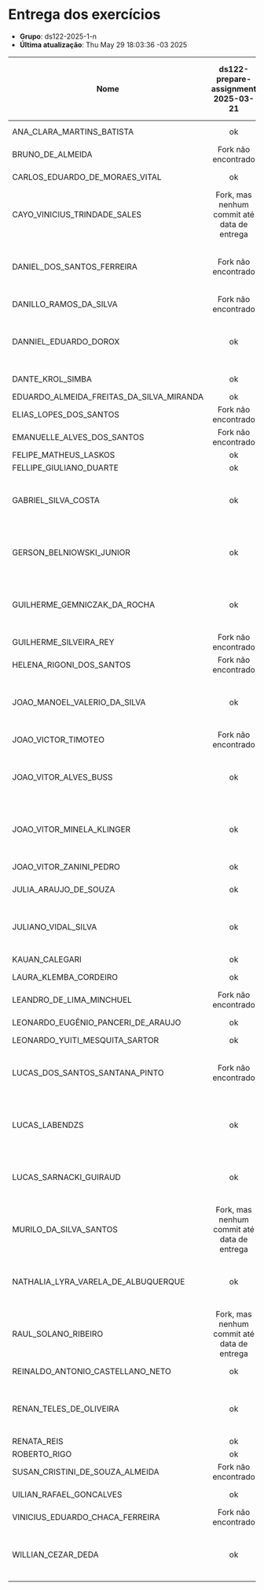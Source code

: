 # Entrega dos exercícios

- **Grupo**: ds122-2025-1-n
- **Última atualização**: Thu May 29 18:03:36 -03 2025

|Nome| ds122-prepare-assignment<br>2025-03-21| ds122-html-tables-assignment<br>2025-03-29| ds122-html-store-assignment<br>2025-03-29| ds122-css-assignment<br>2025-04-04| ds122-youtube-assignment<br>2025-04-11| ds122-js-exercises-assignment<br>2025-04-11| ds122-dom-assignment<br>2025-04-24| ds122-php-assignment<br>2025-05-22| ds122-php-form-assignment<br>2025-05-29|
|----| :---:| :---:| :---:| :---:| :---:| :---:| :---:| :---:| :---:|
|ANA_CLARA_MARTINS_BATISTA|  ok |  ok |  ok |  ok |  ok |  Fork não encontrado |  ok |  ok |  ok |
|BRUNO_DE_ALMEIDA|  Fork não encontrado |  Fork não encontrado |  Fork não encontrado |  Fork não encontrado |  Fork não encontrado |  Fork não encontrado |  Fork não encontrado |  Fork não encontrado |  Fork não encontrado |
|CARLOS_EDUARDO_DE_MORAES_VITAL|  ok |  ok |  ok |  ok |  ok |  ok |  Fork não encontrado |  Fork não encontrado |  Fork não encontrado |
|CAYO_VINICIUS_TRINDADE_SALES|  Fork, mas nenhum commit até data de entrega|  ok |  ok |  ok |  ok |  ok |  ok |  ok |  ok |
|DANIEL_DOS_SANTOS_FERREIRA|  Fork não encontrado |  ok |  Fork não encontrado |  ok |  Fork não encontrado |  Fork, mas nenhum commit até data de entrega|  Fork não encontrado |  Fork não encontrado |  Fork não encontrado |
|DANILLO_RAMOS_DA_SILVA|  Fork não encontrado |  Fork não encontrado |  Fork não encontrado |  Fork não encontrado |  Fork não encontrado |  Fork não encontrado |  Fork não encontrado |  Fork não encontrado |  Fork não encontrado |
|DANNIEL_EDUARDO_DOROX|  ok |  ok |  ok |  ok |  ok |  ok |  Fork não encontrado |  Fork, mas nenhum commit até data de entrega|  Fork não encontrado |
|DANTE_KROL_SIMBA|  ok |  ok |  ok |  ok |  Fork não encontrado |  ok |  Fork não encontrado |  Fork não encontrado |  Fork não encontrado |
|EDUARDO_ALMEIDA_FREITAS_DA_SILVA_MIRANDA|  ok |  ok |  ok |  ok |  ok |  ok |  ok |  ok |  ok |
|ELIAS_LOPES_DOS_SANTOS|  Fork não encontrado |  Fork não encontrado |  Fork não encontrado |  Fork não encontrado |  Fork não encontrado |  Fork não encontrado |  Fork não encontrado |  Fork não encontrado |  Fork não encontrado |
|EMANUELLE_ALVES_DOS_SANTOS|  Fork não encontrado |  Fork não encontrado |  Fork não encontrado |  Fork não encontrado |  Fork não encontrado |  Fork não encontrado |  Fork não encontrado |  Fork não encontrado |  Fork não encontrado |
|FELIPE_MATHEUS_LASKOS|  ok |  ok |  ok |  ok |  ok |  ok |  ok |  ok |  ok |
|FELLIPE_GIULIANO_DUARTE|  ok |  ok |  ok |  ok |  ok |  ok |  ok |  ok |  ok |
|GABRIEL_SILVA_COSTA|  ok |  ok |  ok |  ok |  ok |  ok |  ok |  Fork, mas nenhum commit até data de entrega|  Fork não encontrado |
|GERSON_BELNIOWSKI_JUNIOR|  ok |  Fork não encontrado |  Fork não encontrado |  ok |  ok |  ok |  ok |  ok |  Fork, mas nenhum commit até data de entrega|
|GUILHERME_GEMNICZAK_DA_ROCHA|  ok |  ok |  ok |  ok |  ok |  ok |  ok |  ok |  Fork, mas nenhum commit até data de entrega|
|GUILHERME_SILVEIRA_REY|  Fork não encontrado |  Fork não encontrado |  Fork não encontrado |  Fork não encontrado |  Fork não encontrado |  Fork não encontrado |  Fork não encontrado |  ok |  Fork não encontrado |
|HELENA_RIGONI_DOS_SANTOS|  Fork não encontrado |  Fork não encontrado |  Fork não encontrado |  Fork não encontrado |  Fork não encontrado |  Fork não encontrado |  Fork não encontrado |  Fork não encontrado |  Fork não encontrado |
|JOAO_MANOEL_VALERIO_DA_SILVA|  ok |  ok |  Fork, mas nenhum commit até data de entrega|  ok |  ok |  Fork, mas nenhum commit até data de entrega|  ok |  ok |  ok |
|JOAO_VICTOR_TIMOTEO|  Fork não encontrado |  Fork não encontrado |  Fork não encontrado |  Fork não encontrado |  Fork não encontrado |  Fork não encontrado |  Fork não encontrado |  Fork não encontrado |  Fork não encontrado |
|JOAO_VITOR_ALVES_BUSS|  ok |  ok |  ok |  ok |  ok |  ok |  Fork não encontrado |  ok |  Fork, mas nenhum commit até data de entrega|
|JOAO_VITOR_MINELA_KLINGER|  ok |  ok |  ok |  ok |  Fork, mas nenhum commit até data de entrega|  Fork, mas nenhum commit até data de entrega|  ok |  ok |  ok |
|JOAO_VITOR_ZANINI_PEDRO|  ok |  ok |  ok |  ok |  Fork não encontrado |  ok |  Fork não encontrado |  Fork não encontrado |  Fork não encontrado |
|JULIA_ARAUJO_DE_SOUZA|  ok |  ok |  ok |  ok |  ok |  ok |  Fork não encontrado |  ok |  ok |
|JULIANO_VIDAL_SILVA|  ok |  ok |  ok |  Fork, mas nenhum commit até data de entrega|  Fork não encontrado |  ok |  Fork não encontrado |  Fork não encontrado |  Fork não encontrado |
|KAUAN_CALEGARI|  ok |  ok |  ok |  ok |  ok |  ok |  ok |  ok |  ok |
|LAURA_KLEMBA_CORDEIRO|  ok |  ok |  ok |  ok |  ok |  ok |  ok |  ok |  Fork não encontrado |
|LEANDRO_DE_LIMA_MINCHUEL|  Fork não encontrado |  Fork não encontrado |  Fork não encontrado |  Fork não encontrado |  Fork não encontrado |  Fork não encontrado |  Fork não encontrado |  Fork não encontrado |  Fork não encontrado |
|LEONARDO_EUGÊNIO_PANCERI_DE_ARAUJO|  ok |  ok |  ok |  ok |  Fork não encontrado |  ok |  ok |  ok |  ok |
|LEONARDO_YUITI_MESQUITA_SARTOR|  ok |  ok |  ok |  ok |  ok |  ok |  ok |  ok |  ok |
|LUCAS_DOS_SANTOS_SANTANA_PINTO|  Fork não encontrado |  Fork, mas nenhum commit até data de entrega|  Fork, mas nenhum commit até data de entrega|  Fork não encontrado |  Fork não encontrado |  Fork não encontrado |  Fork não encontrado |  Fork não encontrado |  Fork não encontrado |
|LUCAS_LABENDZS|  ok |  ok |  ok |  ok |  ok |  ok |  ok |  Fork, mas nenhum commit até data de entrega|  ok |
|LUCAS_SARNACKI_GUIRAUD|  ok |  ok |  ok |  Fork, mas nenhum commit até data de entrega|  Fork, mas nenhum commit até data de entrega|  ok |  Fork não encontrado |  Fork, mas nenhum commit até data de entrega|  Fork não encontrado |
|MURILO_DA_SILVA_SANTOS|  Fork, mas nenhum commit até data de entrega|  ok |  Fork, mas nenhum commit até data de entrega|  ok |  ok |  ok |  ok |  Fork, mas nenhum commit até data de entrega|  Fork, mas nenhum commit até data de entrega|
|NATHALIA_LYRA_VARELA_DE_ALBUQUERQUE|  ok |  ok |  ok |  ok |  ok |  ok |  ok |  Fork, mas nenhum commit até data de entrega|  Fork não encontrado |
|RAUL_SOLANO_RIBEIRO|  Fork, mas nenhum commit até data de entrega|  Fork, mas nenhum commit até data de entrega|  Fork não encontrado |  Fork não encontrado |  Fork não encontrado |  Fork não encontrado |  Fork não encontrado |  Fork não encontrado |  Fork não encontrado |
|REINALDO_ANTONIO_CASTELLANO_NETO|  ok |  ok |  ok |  ok |  ok |  ok |  Fork não encontrado |  Fork não encontrado |  Fork não encontrado |
|RENAN_TELES_DE_OLIVEIRA|  ok |  ok |  ok |  ok |  Fork, mas nenhum commit até data de entrega|  ok |  Fork, mas nenhum commit até data de entrega|  ok |  ok |
|RENATA_REIS|  ok |  ok |  ok |  ok |  ok |  ok |  ok |  ok |  ok |
|ROBERTO_RIGO|  ok |  ok |  ok |  ok |  ok |  ok |  ok |  ok |  ok |
|SUSAN_CRISTINI_DE_SOUZA_ALMEIDA|  Fork não encontrado |  Fork não encontrado |  Fork não encontrado |  Fork não encontrado |  Fork não encontrado |  Fork não encontrado |  Fork não encontrado |  Fork não encontrado |  Fork não encontrado |
|UILIAN_RAFAEL_GONCALVES|  ok |  ok |  ok |  ok |  ok |  ok |  Fork não encontrado |  ok |  Fork não encontrado |
|VINICIUS_EDUARDO_CHACA_FERREIRA|  Fork não encontrado |  Fork não encontrado |  Fork não encontrado |  Fork não encontrado |  Fork não encontrado |  Fork não encontrado |  Fork não encontrado |  Fork não encontrado |  Fork não encontrado |
|WILLIAN_CEZAR_DEDA|  ok |  ok |  ok |  ok |  ok |  Fork, mas nenhum commit até data de entrega|  Fork não encontrado |  Fork não encontrado |  Fork não encontrado |
